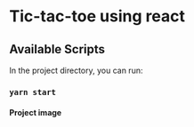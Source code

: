 # Tic-tac-toe using react


## Available Scripts

In the project directory, you can run:

### `yarn start`

#### Project image
